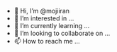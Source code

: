 - 👋 Hi, I’m @mojiiran
- 👀 I’m interested in ...
- 🌱 I’m currently learning ...
- 💞️ I’m looking to collaborate on ...
- 📫 How to reach me ...

<!---
mojiiran/mojiiran is a ✨ special ✨ repository because its `README.md` (this file) appears on your GitHub profile.
You can click the Preview link to take a look at your changes.
--->
